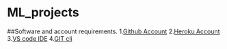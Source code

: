 # ML_projects
##Software and account requirements.
1.[Github Account](http://github.com)
2.[Heroku Account](http://dashboard.heroku.com/login)
3.[VS code IDE](http://code.visualstudio.com/download)
4.[GIT cli](http://git-scm.com/downloads)